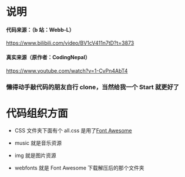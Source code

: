 # 说明

#### 代码来源：（b 站：Webb-L）

https://www.bilibili.com/video/BV1cV411n7tD?t=3873

#### 真实来源（原作者：CodingNepal）

https://www.youtube.com/watch?v=1-CvPn4AbT4

### 懒得动手敲代码的朋友自行 clone，当然给我一个 Start 就更好了

# 代码组织方面

- CSS 文件夹下面有个 all.css 是用了[Font Awesome](https://fa5.dashgame.com/#/%E4%B8%BB%E9%A1%B5)

- music 就是音乐资源

- img 就是图片资源

- webfonts 就是 Font Awesome 下载解压后的那个文件夹
